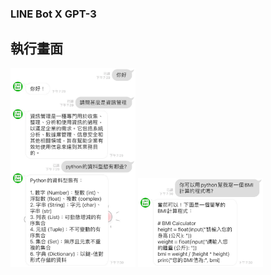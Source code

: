 <h3>LINE Bot X GPT-3 </h3>
<h2>執行畫面</h2>
<img width="200" src="run screen/run screen2.jpg">
<img width="200" src="run screen/run screen1.jpg">
